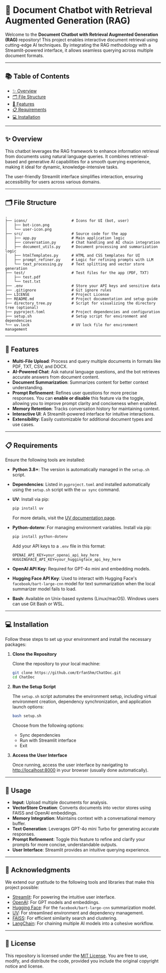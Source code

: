 # 📄 Document Chatbot with Retrieval Augmented Generation (RAG)

Welcome to the **Document Chatbot with Retrieval Augmented Generation (RAG)** repository! This project enables interactive document retrieval using cutting-edge AI techniques. By integrating the RAG methodology with a Streamlit-powered interface, it allows seamless querying across multiple document formats.

---
## 📚 Table of Contents

- [✨ Overview](#-overview)
- [🗂️ File Structure](#️-file-structure)
- [🚀 Features](#-features)
- [📋 Requirements](#-requirements)
- [💻 Installation](#-installation)

---

## ✨ Overview

This chatbot leverages the RAG framework to enhance information retrieval from documents using natural language queries. It combines retrieval-based and generative AI capabilities for a smooth querying experience, making it ideal for dynamic, knowledge-intensive tasks.

The user-friendly Streamlit interface simplifies interaction, ensuring accessibility for users across various domains.

---

## 🗂️ File Structure

```
.
├── icons/                    # Icons for UI (bot, user)
│   ├── bot-icon.png
│   └── user-icon.png
├── src/                      # Source code for the app
│   ├── app.py                # Main application logic
│   ├── conversation.py       # Chat handling and AI chain integration
│   ├── document_utils.py     # Document processing and summarization logic
│   ├── htmlTemplates.py      # HTML and CSS templates for UI
│   ├── prompt_refiner.py     # Logic for refining prompts with LLM
│   └── text_processing.py    # Text splitting and vector store generation
├── test/                     # Test files for the app (PDF, TXT)
│   ├── test.pdf
│   └── test.txt
├── .env                      # Store your API keys and sensitive data
├── .gitignore                # Git ignore rules
├── LICENSE                   # Project License
├── README.md                 # Project documentation and setup guide
├── directory_tree.py         # Script for visualizing the directory tree (optional)
├── pyproject.toml            # Project dependencies and configuration
├── setup.sh                  # Setup script for environment and dependencies
└── uv.lock                   # UV lock file for environment management

```

---

## 🚀 Features

- **Multi-File Upload**: Process and query multiple documents in formats like PDF, TXT, CSV, and DOCX.
- **AI-Powered Chat**: Ask natural language questions, and the bot retrieves accurate answers from document content.
- **Document Summarization**: Summarizes content for better context understanding.
- **Prompt Refinement**: Refines user questions for more precise responses. You can **enable or disable** this feature via the toggle, allowing you to improve prompt clarity and conciseness when enabled.
- **Memory Retention**: Tracks conversation history for maintaining context.
- **Interactive UI**: A Streamlit-powered interface for intuitive interactions.
- **Extensibility**: Easily customizable for additional document types and use cases.

---

## 📋 Requirements

Ensure the following tools are installed:

- **Python 3.8+**: The version is automatically managed in the `setup.sh` script.
- **Dependencies**: Listed in `pyproject.toml` and installed automatically using the `setup.sh` script with the `uv sync` command.
- **UV**: Install via pip:

   ```bash
   pip install uv
   ```

   For more details, visit the [UV documentation page](https://pypi.org/project/uv/).

- **Python-dotenv**: For managing environment variables. Install via pip:

   ```bash
   pip install python-dotenv
   ```

   Add your API keys to a `.env` file in this format:

   ```plaintext
   OPENAI_API_KEY=your_openai_api_key_here
   HUGGINGFACE_API_KEY=your_huggingface_api_key_here
   ```

- **OpenAI API Key**: Required for GPT-4o mini and embedding models.
- **Hugging Face API Key**: Used to interact with Hugging Face's `facebook/bart-large-cnn` model for text summarization when the local summarizer model fails to load.
- **Bash**: Available on Unix-based systems (Linux/macOS). Windows users can use Git Bash or WSL.

---

## 💻 Installation

Follow these steps to set up your environment and install the necessary packages:

1. **Clone the Repository**  

   Clone the repository to your local machine:

   ```bash
   git clone https://github.com/ErfanShm/ChatDoc.git
   cd ChatDoc
   ```

2. **Run the Setup Script**  

   The `setup.sh` script automates the environment setup, including virtual environment creation, dependency synchronization, and application launch options:

   ```bash
   bash setup.sh
   ```

   Choose from the following options:
   - Sync dependencies
   - Run with Streamlit interface
   - Exit

3. **Access the User Interface**  

   Once running, access the user interface by navigating to [http://localhost:8000](http://localhost:8000) in your browser (usually done automatically).

---

## 📝 Usage

- **Input**: Upload multiple documents for analysis.
- **VectorStore Creation**: Converts documents into vector stores using FAISS and OpenAI embeddings.
- **Memory Integration**: Maintains context with a conversational memory buffer.
- **Text Generation**: Leverages GPT-4o mini Turbo for generating accurate responses.
- **Prompt Refinement**: Toggle this feature to refine and clarify your prompts for more concise, understandable outputs.
- **User Interface**: Streamlit provides an intuitive querying experience.

---

## 🙌 Acknowledgments

We extend our gratitude to the following tools and libraries that make this project possible:

- [Streamlit](https://streamlit.io/): For powering the intuitive user interface.
- [OpenAI](https://openai.com/): For GPT models and embeddings.
- [Hugging Face](https://huggingface.co/): For the `facebook/bart-large-cnn` summarization model.
- [UV](https://pypi.org/project/uv/): For streamlined environment and dependency management.
- [FAISS](https://github.com/facebookresearch/faiss): For efficient similarity search and clustering.
- [LangChain](https://langchain.com/): For chaining multiple AI models into a cohesive workflow.

---

## 📜 License

This repository is licensed under the [MIT License](https://opensource.org/licenses/MIT). You are free to use, modify, and distribute the code, provided you include the original copyright notice and license.
